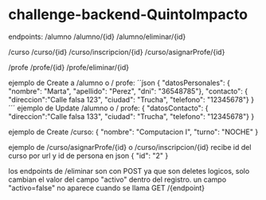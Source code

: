 # challenge-backend-QuintoImpacto

endpoints:
/alumno
/alumno/{id}
/alumno/eliminar/{id}

/curso
/curso/{id}
/curso/inscripcion/{id}
/curso/asignarProfe/{id}

/profe
/profe/{id}
/profe/eliminar/{id}


ejemplo de Create a /alumno o / profe:
´´j́son
{
	"datosPersonales": {
                      "nombre": "Marta",
	                    "apellido": "Perez",
	                    "dni": "36548785"},
	"contacto": {
	              "direccion":"Calle falsa 123",
	              "ciudad": "Trucha",
	              "telefono": "12345678"}
}
´´´
ejemplo de Update /alumno o / profe:
{
	"datosContacto": {
	"direccion":"Calle falsa 133",
	"ciudad": "Trucha",
	"telefono": "12345678"}
}

ejemplo de Create /curso:
{
	"nombre": "Computacion I",
	"turno": "NOCHE"
}

ejemplo de /curso/asignarProfe/{id} o /curso/inscripcion/{id}
recibe id del curso por url y id de persona en json
{
"id": "2"
}

los endpoints de /eliminar son con POST ya que son deletes logicos, solo cambian el valor del campo "activo" dentro del registro. un campo "activo=false" no aparece cuando se llama GET /{endpoint}

